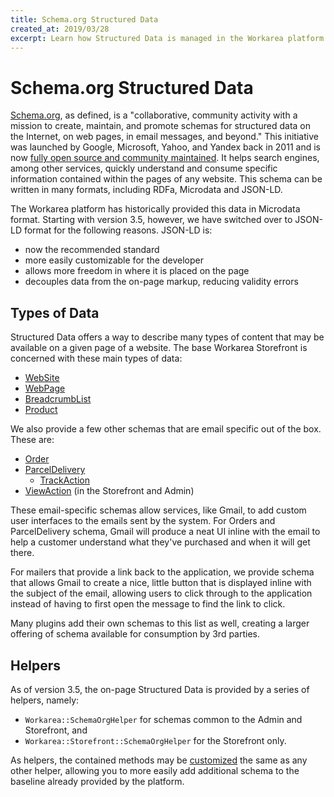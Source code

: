 ```yaml
---
title: Schema.org Structured Data
created_at: 2019/03/28
excerpt: Learn how Structured Data is managed in the Workarea platform 
---
```


# Schema.org Structured Data 

[Schema.org](https://schema.org), as defined, is a "collaborative, community activity with a mission to create, maintain, and promote schemas for structured data on the Internet, on web pages, in email messages, and beyond." This initiative was launched by Google, Microsoft, Yahoo, and Yandex back in 2011 and is now [fully open source and community maintained](https://github.com/schemaorg/schemaorg). It helps search engines, among other services, quickly understand and consume specific information contained within the pages of any website. This schema can be written in many formats, including RDFa, Microdata and JSON-LD.

The Workarea platform has historically provided this data in Microdata format. Starting with version 3.5, however, we have switched over to JSON-LD format for the following reasons. JSON-LD is:

* now the recommended standard
* more easily customizable for the developer
* allows more freedom in where it is placed on the page
* decouples data from the on-page markup, reducing validity errors 

## Types of Data

Structured Data offers a way to describe many types of content that may be available on a given page of a website. The base Workarea Storefront is concerned with these main types of data:

* [WebSite](https://schema.org/WebSite)
* [WebPage](https://schema.org/WebPage)
* [BreadcrumbList](https://schema.org/BreadcrumbList)
* [Product](https://schema.org/Product)

We also provide a few other schemas that are email specific out of the box. These are:

* [Order](https://schema.org/Order)
* [ParcelDelivery](https://schema.org/ParcelDelivery)
  * [TrackAction](https://schema.org/TrackAction)
* [ViewAction](https://schema.org/ViewAction) (in the Storefront and Admin)

These email-specific schemas allow services, like Gmail, to add custom user interfaces to the emails sent by the system. For Orders and ParcelDelivery schema, Gmail will produce a neat UI inline with the email to help a customer understand what they've purchased and when it will get there.

For mailers that provide a link back to the application, we provide schema that allows Gmail to create a nice, little button that is displayed inline with the subject of the email, allowing users to click through to the application instead of having to first open the message to find the link to click.

Many plugins add their own schemas to this list as well, creating a larger offering of schema available for consumption by 3rd parties.

## Helpers

As of version 3.5, the on-page Structured Data is provided by a series of helpers, namely:

* `Workarea::SchemaOrgHelper` for schemas common to the Admin and Storefront, and
* `Workarea::Storefront::SchemaOrgHelper` for the Storefront only.

As helpers, the contained methods may be [customized](/articles/customize-a-helper.html) the same as any other helper, allowing you to more easily add additional schema to the baseline already provided by the platform.
